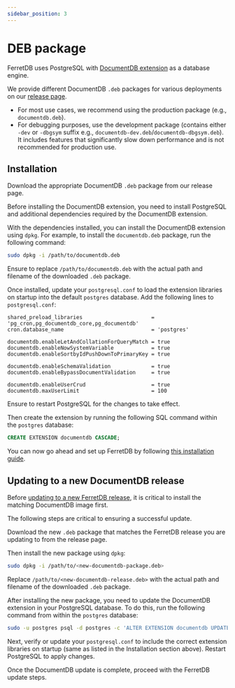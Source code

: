 ```yaml
---
sidebar_position: 3
---
```


# DEB package

FerretDB uses PostgreSQL with [DocumentDB extension](https://github.com/microsoft/documentdb) as a database engine.

We provide different DocumentDB `.deb` packages for various deployments on our [release page](https://github.com/FerretDB/documentdb/releases/).

- For most use cases, we recommend using the production package (e.g., `documentdb.deb`).
- For debugging purposes, use the development package (contains either `-dev` or `-dbgsym` suffix e.g., `documentdb-dev.deb`/`documentdb-dbgsym.deb`).
  It includes features that significantly slow down performance and is not recommended for production use.

## Installation

Download the appropriate DocumentDB `.deb` package from our release page.

Before installing the DocumentDB extension, you need to install PostgreSQL and additional dependencies required by the DocumentDB extension.

With the dependencies installed, you can install the DocumentDB extension using `dpkg`.
For example, to install the `documentdb.deb` package, run the following command:

```sh
sudo dpkg -i /path/to/documentdb.deb
```

Ensure to replace `/path/to/documentdb.deb` with the actual path and filename of the downloaded `.deb` package.

Once installed, update your `postgresql.conf` to load the extension libraries on startup into the default `postgres` database.
Add the following lines to `postgresql.conf`:

<!-- Keep in sync with https://github.com/FerretDB/documentdb/blob/ferretdb/ferretdb_packaging/10-preload.sh -->

```text
shared_preload_libraries                      = 'pg_cron,pg_documentdb_core,pg_documentdb'
cron.database_name                            = 'postgres'

documentdb.enableLetAndCollationForQueryMatch = true
documentdb.enableNowSystemVariable            = true
documentdb.enableSortbyIdPushDownToPrimaryKey = true

documentdb.enableSchemaValidation             = true
documentdb.enableBypassDocumentValidation     = true

documentdb.enableUserCrud                     = true
documentdb.maxUserLimit                       = 100
```

Ensure to restart PostgreSQL for the changes to take effect.

Then create the extension by running the following SQL command within the `postgres` database:

```sql
CREATE EXTENSION documentdb CASCADE;
```

You can now go ahead and set up FerretDB by following [this installation guide](../ferretdb/deb.md).

## Updating to a new DocumentDB release

Before [updating to a new FerretDB release](../ferretdb/docker.md#updating-to-a-new-ferretdb-release), it is critical to install the matching DocumentDB image first.

The following steps are critical to ensuring a successful update.

Download the new `.deb` package that matches the FerretDB release you are updating to from the release page.

Then install the new package using `dpkg`:

```sh
sudo dpkg -i /path/to/<new-documentdb-package.deb>
```

Replace `/path/to/<new-documentdb-release.deb>` with the actual path and filename of the downloaded `.deb` package.

After installing the new package, you need to update the DocumentDB extension in your PostgreSQL database.
To do this, run the following command from within the `postgres` database:

```sh
sudo -u postgres psql -d postgres -c 'ALTER EXTENSION documentdb UPDATE;'
```

Next, verify or update your `postgresql.conf` to include the correct extension libraries on startup (same as listed in the Installation section above).
Restart PostgreSQL to apply changes.

Once the DocumentDB update is complete, proceed with the FerretDB update steps.
